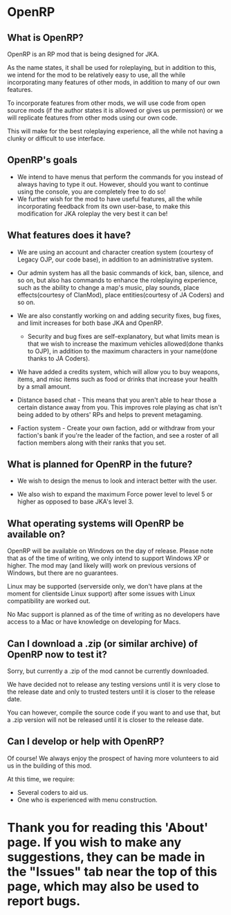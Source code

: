 OpenRP
======

What is OpenRP?
---------------
OpenRP is an RP mod that is being designed for JKA.

As the name states, it shall be used for roleplaying, but in addition to this, we intend for the mod to be relatively easy to use, all the while incorporating many features of other mods, in addition to many of our own features.

To incorporate features from other mods, we will use code from open source mods (if the author states it is allowed or gives us permission) or we will replicate features from other mods using our own code.

This will make for the best roleplaying experience, all the while not having a clunky or difficult to use interface.

OpenRP's goals
--------------
 * We intend to have menus that perform the commands for you instead of always having to type it out. However, should you want to continue using the console, you are completely free to do so!
 * We further wish for the mod to have useful features, all the while incorporating feedback from its own user-base, to make this modification for JKA roleplay the very best it can be!

What features does it have?
---------------------------
 * We are using an account and character creation system (courtesy of Legacy OJP, our code base), in addition to an administrative system.

 * Our admin system has all the basic commands of kick, ban, silence, and so on, but also has commands to enhance the roleplaying experience, such as the ability to change a map's music, play sounds, place effects(courtesy of ClanMod), place entities(courtesy of JA Coders) and so on.

 * We are also constantly working on and adding security fixes, bug fixes, and limit increases for both base JKA and OpenRP. 
	* Security and bug fixes are self-explanatory, but what limits mean is that we wish to increase the maximum vehicles allowed(done thanks to OJP), in addition to the maximum characters in your name(done thanks to JA Coders). 

 * We have added a credits system, which will allow you to buy weapons, items, and misc items such as food or drinks that increase your health by a small amount.
 
 * Distance based chat - This means that you aren't able to hear those a certain distance away from you. This improves role playing as chat isn't being added to by others' RPs and helps to prevent metagaming.
 
 * Faction system - Create your own faction, add or withdraw from your faction's bank if you're the leader of the faction, and see a roster of all faction members along with their ranks that you set.

What is planned for OpenRP in the future?
-----------------------------------------
 * We wish to design the menus to look and interact better with the user.

 * We also wish to expand the maximum Force power level to level 5 or higher as opposed to base JKA's level 3.

What operating systems will OpenRP be available on?
---------------------------------------------------
OpenRP will be available on Windows on the day of release.
	Please note that as of the time of writing, we only intend to support Windows XP or higher. The mod may (and likely will) work on previous versions of Windows, but there are no guarantees.

Linux may be supported (serverside only, we don't have plans at the moment for clientside Linux support) after some issues with Linux compatibility are worked out.

No Mac support is planned as of the time of writing as no developers have access to a Mac or have knowledge on developing for Macs.

Can I download a .zip (or similar archive) of OpenRP now to test it?
------------------------------------
Sorry, but currently a .zip of the mod cannot be currently downloaded.

We have decided not to release any testing versions until it is very close to the release date and only to trusted testers until it is closer to the release date.

You can however, compile the source code if you want to and use that, but a .zip version will not be released until it is closer to the release date.

Can I develop or help with OpenRP?
----------------------------------
Of course! We always enjoy the prospect of having more volunteers to aid us in the building of this mod.

At this time, we require:
 * Several coders to aid us.
 * One who is experienced with menu construction.

Thank you for reading this 'About' page. If you wish to make any suggestions, they can be made in the "Issues" tab near the top of this page, which may also be used to report bugs.
====================================================================================================================================================================================
